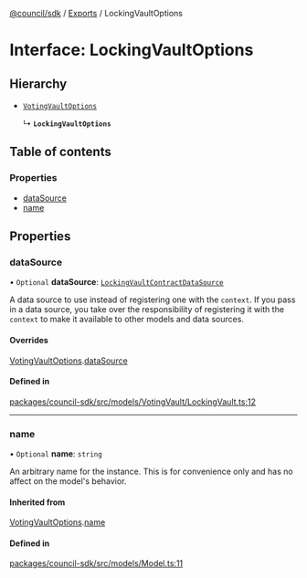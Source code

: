 [@council/sdk](../README.md) / [Exports](../modules.md) / LockingVaultOptions

# Interface: LockingVaultOptions

## Hierarchy

- [`VotingVaultOptions`](VotingVaultOptions.md)

  ↳ **`LockingVaultOptions`**

## Table of contents

### Properties

- [dataSource](LockingVaultOptions.md#datasource)
- [name](LockingVaultOptions.md#name)

## Properties

### dataSource

• `Optional` **dataSource**: [`LockingVaultContractDataSource`](../classes/LockingVaultContractDataSource.md)

A data source to use instead of registering one with the `context`. If you
pass in a data source, you take over the responsibility of registering it
with the `context` to make it available to other models and data sources.

#### Overrides

[VotingVaultOptions](VotingVaultOptions.md).[dataSource](VotingVaultOptions.md#datasource)

#### Defined in

[packages/council-sdk/src/models/VotingVault/LockingVault.ts:12](https://github.com/element-fi/council-monorepo/blob/badbd3c/packages/council-sdk/src/models/VotingVault/LockingVault.ts#L12)

___

### name

• `Optional` **name**: `string`

An arbitrary name for the instance. This is for convenience only and has no
affect on the model's behavior.

#### Inherited from

[VotingVaultOptions](VotingVaultOptions.md).[name](VotingVaultOptions.md#name)

#### Defined in

[packages/council-sdk/src/models/Model.ts:11](https://github.com/element-fi/council-monorepo/blob/badbd3c/packages/council-sdk/src/models/Model.ts#L11)
